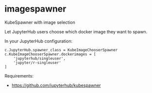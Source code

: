 # imagespawner

KubeSpawner with image selection

Let JupyterHub users choose which docker image they want to spawn.

In your JupyterHub configuration:

```
c.JupyterHub.spawner_class = KubeImageChooserSpawner
c.KubeImageChooserSpawner.dockerimages = [
    'jupyterhub/singleuser',
    'jupyter/r-singleuser'
]
```

Requirements:
- https://github.com/jupyterhub/kubespawner
